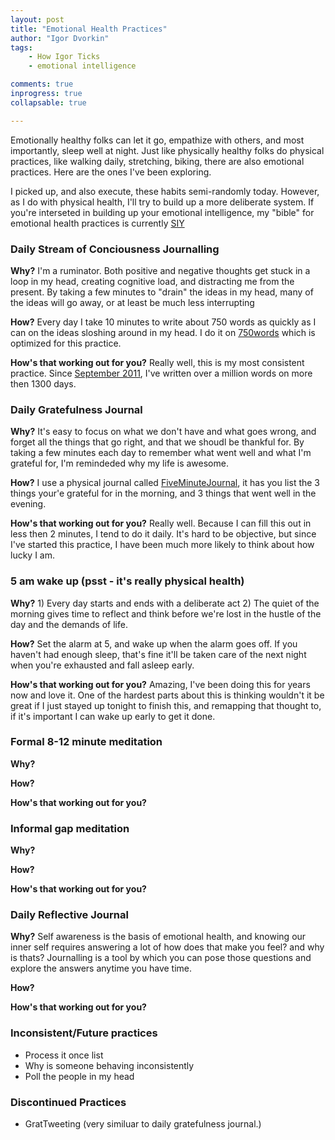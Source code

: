 ```yaml
---
layout: post
title: "Emotional Health Practices"
author: "Igor Dvorkin"
tags: 
    - How Igor Ticks
    - emotional intelligence

comments: true
inprogress: true
collapsable: true

---
```

Emotionally healthy folks can let it go, empathize with others, and most importantly, sleep well at night.  Just like physically healthy folks do physical practices, like walking daily, stretching, biking, there are also emotional practices. Here are the ones I've been exploring.

I picked up, and also execute, these habits semi-randomly today. However, as I do with physical health, I'll try to build up a more deliberate system. If you're interseted in building up your emotional intelligence, my "bible" for emotional health practices is currently [SIY](2015-11-25-search-inside-yourself.md)

### Daily Stream of Conciousness Journalling 

__Why?__ I'm a ruminator. Both positive and negative thoughts get stuck in a loop in my head, creating cognitive load, and distracting me from the present. By taking a few minutes to "drain" the ideas in my head, many of the ideas will go away, or at least be much less interrupting

__How?__  Every day I take 10 minutes to write about 750 words as quickly as I can on the ideas sloshing around in my head. I do it on [750words](http://www.750words.com) which is optimized for this practice.

__How's that working out for you?__ Really well, this is my most consistent practice. Since [September 2011](http://ighealth.blogspot.com/2012/01/750wordscom.html), I've written over a million words on more then 1300 days.

### Daily Gratefulness Journal

__Why?__  It's easy to focus on what we don't have and what goes wrong, and forget all the things that go right, and that we shoudl be thankful for.  By taking a few minutes each day to remember what went well and what I'm grateful for, I'm remindeded why my life is awesome.

__How?__  I use a physical journal called [FiveMinuteJournal](http://www.FiveMinuteJournal.com), it has you list the 3 things your'e grateful for in the morning, and 3 things that went well in the evening.

__How's that working out for you?__ Really well. Because I can fill this out in less then 2 minutes, I tend to do it daily. It's hard to be objective, but since I've started this practice, I have been much more likely to think about how lucky I am.


### 5 am wake up (psst - it's really physical health)

__Why?__ 1) Every day starts and ends with a deliberate act 2) The quiet of the morning gives time to reflect and think before we're lost in the hustle of the day and the demands of life.

__How?__ Set the alarm at 5, and wake up when the alarm goes off. If you haven't had enough sleep, that's fine it'll be taken care of the next night when you're exhausted and fall asleep early.

__How's that working out for you?__ Amazing, I've been doing this for years now and love it. One of the hardest parts about this is thinking wouldn't it be great if I just stayed up tonight to finish this, and remapping that thought to, if it's important I can wake up early to get it done.

### Formal 8-12 minute meditation 
__Why?__ 

__How?__ 

__How's that working out for you?__




### Informal gap meditation
__Why?__ 

__How?__ 

__How's that working out for you?__


### Daily Reflective Journal

__Why?__  Self awareness is the basis of emotional health, and knowing our inner self requires answering a lot of how does that make you feel? and why is thats?  Journalling is a tool by which you can pose those questions and explore the answers anytime you have time.

__How?__ 

__How's that working out for you?__ 




### Inconsistent/Future practices

* Process it once list
* Why is someone behaving inconsistently
* Poll the people in my head

### Discontinued Practices

* GratTweeting (very similuar to daily gratefulness journal.)


